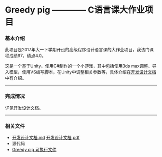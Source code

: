 # Greedy pig ———— C语言课大作业项目

### 基本介绍
此项目是2017年大一下学期开设的高级程序设计语言课的大作业项目，我该门课程成绩97，绩点4.0。

这是一个基于Unity，使用C#制作的一个小游戏，其中包括使用3ds max调整、导入模型，使用VS编写脚本，在Unity中调整相关参数等，具体介绍在[开发设计文档](./开发设计文档.md)中有介绍。

***
### 完成情况
详见[开发设计文档](./开发设计文档.md)。

***
### 相关文件
- [开发设计文档.md](./开发设计文档.md)  [开发设计文档.pdf](./开发设计文档.pdf)
- 源代码
- [Greedy pig 可执行文件](./greedy_piggy_v4.1.exe)


